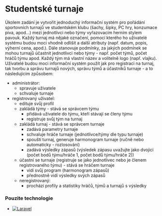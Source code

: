 
# Studentské turnaje

Úkolem zadání je vytvořit jednoduchý informační systém pro pořádání sportovních turnajů ve studentském klubu (šachy, šipky, PC hry, konzumace piva, apod…) mezi jednotlivci nebo týmy vyřazovacím herním stylem pavouk. Každý turnaj má nějaké označení, pomocí kterého ho uživatelé systému budou moci vhodně odlišit a další atributy (např. datum, popis, výherní cena, apod.). Dále stanovuje podmínky, za jakých podmínek se mohou turnajů účastnit jednotlivci nebo týmy - např. počet týmů, počet hráčů týmu apod. Každý tým má vlastní název a volitelně logo (např. vlajku). Uživatelé budou moci informační systém použít jak pro registraci na turnaj, tak tvorbu a správu turnajů nových, správu týmů a účastníků turnaje - a to následujícím způsobem:
* administrátor:
    * spravuje uživatele
    * schvaluje turnaje
* registrovaný uživatel:
    * edituje svůj profil
    * zakládá týmy - stává se správcem týmu
        * přidává uživatele do týmu, kteří stávají se členy týmu
        * registruje svůj tým na turnaj
    * zakládá turnaj - stává se správcem turnaje
        * zadává parametry turnaje
        * schvaluje hráče turnaje (jednotlivce/týmy dle typu turnaje)
        * spouští turnaj, generuje harmonogram turnaje (ručně nebo automaticky - rozlosování)
        * zadává výsledky zápasů (výsledek zápasu uvažujte jako dvojici (počet bodů týmu/hráče 1, počet bodů týmu/hráče 2))
    * účastní se turnaje (registruje se jako jednotlivec nebo je členem registrovaného týmu) - stává se hráčem turnaje
        * vidí svůj program (harmonogram zápasů)
        * přednostně vidí výsledky svých zápasů
    * neregistrovaný:
        * prochází profily a statistiky hráčů, týmů a turnajů s výsledky


### Pouzite technologie

* [![Laravel][Laravel.com]][Laravel-url]


[Laravel.com]: https://img.shields.io/badge/Laravel-FF2D20?style=for-the-badge&logo=laravel&logoColor=white
[Laravel-url]: https://laravel.com
